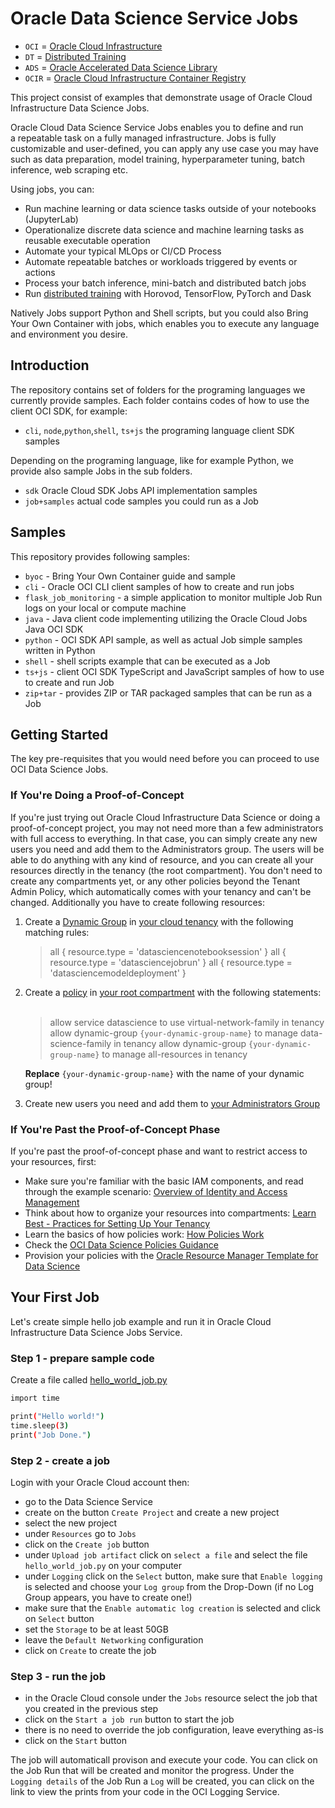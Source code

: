 # Oracle Data Science Service Jobs

- `OCI` = [Oracle Cloud Infrastructure](https://docs.oracle.com/en-us/iaas/Content/home.htm)
- `DT` = [Distributed Training](../distributed_training/README.md)
- `ADS` = [Oracle Accelerated Data Science Library](https://docs.oracle.com/en-us/iaas/tools/ads-sdk/latest/index.html)
- `OCIR` = [Oracle Cloud Infrastructure Container Registry](https://docs.oracle.com/en-us/iaas/Content/Registry/home.htm#top)

This project consist of examples that demonstrate usage of Oracle Cloud Infrastructure Data Science Jobs.

Oracle Cloud Data Science Service Jobs enables you to define and run a repeatable task on a fully managed infrastructure. Jobs is fully customizable and user-defined, you can apply any use case you may have such as data preparation, model training, hyperparameter tuning, batch inference, web scraping etc.

Using jobs, you can:

- Run machine learning or data science tasks outside of your notebooks (JupyterLab)
- Operationalize discrete data science and machine learning tasks as reusable executable operation
- Automate your typical MLOps or CI/CD Process
- Automate repeatable batches or workloads triggered by events or actions
- Process your batch inference, mini-batch and distributed batch jobs
- Run [distributed training](../distributed_training/README.md) with Horovod, TensorFlow, PyTorch and Dask

Natively Jobs support Python and Shell scripts, but you could also Bring Your Own Container with jobs, which enables you to execute any language and environment you desire.

## Introduction

The repository contains set of folders for the programing languages we currently provide samples. Each folder contains codes of how to use the client OCI SDK, for example:

- `cli`, `node`,`python`,`shell`, `ts+js` the programing language client SDK samples
  
Depending on the programing language, like for example Python, we provide also sample Jobs in the sub folders.

- `sdk` Oracle Cloud SDK Jobs API implementation samples
- `job+samples` actual code samples you could run as a Job

## Samples

This repository provides following samples:

- `byoc` - Bring Your Own Container guide and sample
- `cli` - Oracle OCI CLI client samples of how to create and run jobs
- `flask_job_monitoring` - a simple application to monitor multiple Job Run logs on your local or compute machine
- `java` - Java client code implementing utilizing the Oracle Cloud Jobs Java OCI SDK
- `python` - OCI SDK API sample, as well as actual Job simple samples written in Python
- `shell` - shell scripts example that can be executed as a Job
- `ts+js` - client OCI SDK TypeScript and JavaScript samples of how to use to create and run Job
- `zip+tar` - provides ZIP or TAR packaged samples that can be run as a Job

## Getting Started

The key pre-requisites that you would need before you can proceed to use OCI Data Science Jobs.

### If You're Doing a Proof-of-Concept

If you're just trying out Oracle Cloud Infrastructure Data Science or doing a proof-of-concept project, you may not need more than a few administrators with full access to everything. In that case, you can simply create any new users you need and add them to the Administrators group. The users will be able to do anything with any kind of resource, and you can create all your resources directly in the tenancy (the root compartment). You don't need to create any compartments yet, or any other policies beyond the Tenant Admin Policy, which automatically comes with your tenancy and can't be changed. Additionally you have to create following resources:

1. Create a [Dynamic Group](https://docs.oracle.com/en-us/iaas/Content/Identity/Tasks/managingdynamicgroups.htm) in [your cloud tenancy](https://cloud.oracle.com/identity/dynamicgroups) with the following matching rules:
&nbsp;
    > all { resource.type = 'datasciencenotebooksession' }
    > all { resource.type = 'datasciencejobrun' }
    > all { resource.type = 'datasciencemodeldeployment' }

2. Create a [policy](https://docs.oracle.com/en-us/iaas/Content/Identity/Concepts/policies.htm) in [your root compartment](https://cloud.oracle.com/identity/policies) with the following statements:
&nbsp;
    > allow service datascience to use virtual-network-family in tenancy
    > allow dynamic-group `{your-dynamic-group-name}` to manage data-science-family in tenancy
    > allow dynamic-group `{your-dynamic-group-name}` to manage all-resources in tenancy

    **Replace** `{your-dynamic-group-name}` with the name of your dynamic group!
    &nbsp;
3. Create new users you need and add them to [your Administrators Group](https://cloud.oracle.com/identity/groups)

### If You're Past the Proof-of-Concept Phase

If you're past the proof-of-concept phase and want to restrict access to your resources, first:

- Make sure you're familiar with the basic IAM components, and read through the example scenario: [Overview of Identity and Access Management](https://docs.oracle.com/en-us/iaas/Content/Identity/Concepts/overview.htm#Overview_of_Oracle_Cloud_Infrastructure_Identity_and_Access_Management)
- Think about how to organize your resources into compartments: [Learn Best - Practices for Setting Up Your Tenancy](https://docs.oracle.com/en-us/iaas/Content/GSG/Concepts/settinguptenancy.htm#Setting_Up_Your_Tenancy)
- Learn the basics of how policies work: [How Policies Work](https://docs.oracle.com/en-us/iaas/Content/Identity/Concepts/policies.htm#How_Policies_Work)
- Check the [OCI Data Science Policies Guidance](https://docs.oracle.com/en-us/iaas/data-science/using/policies.htm)
- Provision your policies with the [Oracle Resource Manager Template for Data Science](https://docs.oracle.com/en-us/iaas/data-science/using/orm-configure-tenancy.htm)

## Your First Job

Let's create simple hello job example and run it in Oracle Cloud Infrastructure Data Science Jobs Service.

### Step 1 - prepare sample code

Create a file called [hello_world_job.py](python/job%2Bsamples/hello_world_job.py)

```bash
import time

print("Hello world!")
time.sleep(3)
print("Job Done.")
```

### Step 2 - create a job

Login with your Oracle Cloud account then:

- go to the Data Science Service
- create on the button `Create Project` and create a new project
- select the new project
- under `Resources` go to `Jobs`
- click on the `Create job` button
- under `Upload job artifact` click on `select a file` and select the file `hello_world_job.py` on your computer
- under `Logging` click on the `Select` button, make sure that `Enable logging` is selected and choose your `Log group` from the Drop-Down (if no Log Group appears, you have to create one!)
- make sure that the `Enable automatic log creation` is selected and click on `Select` button
- set the `Storage` to be at least 50GB
- leave the `Default Networking` configuration
- click on `Create` to create the job

### Step 3 - run the job

- in the Oracle Cloud console under the `Jobs` resource select the job that you created in the previous step
- click on the `Start a job run` button to start the job
- there is no need to override the job configuration, leave everything as-is
- click on the `Start` button

The job will automaticall provison and execute your code. You can click on the Job Run that will be created and monitor the progress. Under the `Logging details` of the Job Run a `Log` will be created, you can click on the link to view the prints from your code in the OCI Logging Service.
